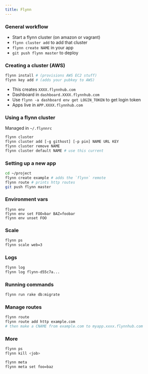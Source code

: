```yaml
---
title: Flynn
---
```


### General workflow

* Start a flynn cluster (on amazon or vagrant)
* `flynn cluster add` to add that cluster
* `flynn create NAME` in your app
* `git push flynn master` to deploy

### Creating a cluster (AWS)

```sh
flynn install # (provisions AWS EC2 stuff)
flynn key add # (adds your pubkey to AWS)
```

* This creates `XXXX.flynnhub.com`
* Dashboard in `dashboard.XXXX.flynnhub.com`
* Use `flynn -a dashboard env get LOGIN_TOKEN` to get login token
* Apps live in `APP.XXXX.flynnhub.com`

### Using a flynn cluster

Managed in `~/.flynnrc`

```sh
flynn cluster
flynn cluster add [-g githost] [-p pin] NAME URL KEY
flynn cluster remove NAME
flynn cluster default NAME # use this current
```

### Setting up a new app

```sh
cd ~/project
flynn create example # adds the `flynn` remote
flynn route # prints http routes
git push flynn master
```

### Environment vars

```
flynn env
flynn env set FOO=bar BAZ=foobar
flynn env unset FOO
```

### Scale

```sh
flynn ps
flynn scale web=3
```

### Logs

```sh
flynn log
flynn log flynn-d55c7a...
```

### Running commands

```sh
flynn run rake db:migrate
```

### Manage routes

```sh
flynn route
flynn route add http example.com
# then make a CNAME from example.com to myapp.xxxx.flynnhub.com
```

### More

```sh
flynn ps
flynn kill <job>

flynn meta
flynn meta set foo=baz
```
